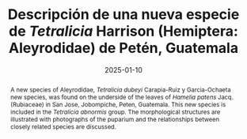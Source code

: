---
title: 'Descripción de una nueva especie de <i>Tetralicia</i> Harrison (Hemiptera: Aleyrodidae) de Petén, Guatemala'
date: '2025-01-10'
doi: ''
journal: Insecta Mundi
issue: '1097'
pagination: '1–9'
zoobank: 'urn:lsid:zoobank.org:pub:B6810957-DC6D-4078-BAE5-6C36777335E5'

authors:
  - first_name: 'José Francisco'
    last_name: 'García-Ochaeta'
    affiliation: 'Laboratorio de Diagnóstico Fitosanitario, Ministerio de Agricultura Ganadería y Alimentación, Petén, Guatemala'
    email: 'jfranciscogarciaochaeta@gmail.com'
    orcid: 'https://orcid.org/0000-0001-8300-7846'

  - first_name: 'Vicente Emilio'
    last_name: 'Carapia-Ruiz'
    affiliation: 'Universidad Autónoma del Estado de Morelos (UAEM), Escuela de Estudios Superiores de Xalostoc, Morelos, Mexico. C.P. 62740'
    email: 'vicente.carapia@uaem.mx'
    orcid: 'https://orcid.org/0000-0002-5370-0399'

download: 'https://drive.google.com/file/d/1ajotbEDnRqHeBIKXoyVaoyzi61Nvsotg/view?usp=sharing'

supplementary: ''

keywords:
  - <i>Tetralicia</i>
  - whiteflies
 
categories:
  - Hemiptera
  - Aleyrodidae
  
references:
  - authors: Carapia-Ruiz VE.
    year: 2024
    title: 'Tres especies nuevas de <i>Aleuropleurocelus </i>de Mesoamerica en <i>Psychotria</i>. Southwestern Entomologist 49'
    pages: 390–402
    doi: https://doi.org/10.3958/059.049.0131
    url: 
    access: 

  - authors: Carapia-Ruiz VE, García-Ochaeta JF.
    year: 2024
    title: 'Description of <i>Tetralicia jobompichensis </i>n. sp. from Guatemala. Southwestern Entomologist 49'
    pages: 1082–1088
    doi: https://doi.org/10.3958/059.049.0327
    url: 
    access: 

  - authors: Carapia-Ruiz VE, Sánchez-Flores OA, García-Ochaeta JF.
    year: 2023
    title: 'A new whitefly species, <i>Aleuropleurocelus petenensis </i>sp. nov. (Hemiptera: Aleyrodidae), from Guatemala. Acta Zoologica Mexicana (n. s.) 39'
    pages: 1–5
    doi: https://doi.org/10.21829/azm.2023.3912470
    url: 
    access: 

  - authors: Drews EA, Sampson WW.
    year: 1956
    title: '<i>Tetralicia </i>and a new related genus <i>Aleuropleurocelus </i>(Homoptera: Aleyrodidae). Annals of the Entomological Society of America 49'
    pages: 280–283
    doi: 
    url: 
    access: 

  - authors: Drews EA, Sampson WW.
    year: 1958
    title: 'California aleyrodids of the genus <i>Aleuropleurocelus</i>. Annals of the Entomological Society of America 51'
    pages: 120–125
    doi: 
    url: 
    access: 

  - authors: García-Ochaeta JF, Palmieri M.
    year: 2023
    title: 'Moscas blancas (Hemiptera: Aleyrodidae) de Guatemala: importancia y diversidad. p. 186–206. En: Schuster JC, Yoshimoto J, Monzon Sierra J (eds.). Biodiversidad de Guatemala, volumen III. Universidad del Valle de Guatemala; Guatemala City, Guatemala'
    pages:  444 p
    doi: 
    url: 
    access: 

  - authors: Martin JH.
    year: 2004
    title: 'The whiteflies of Belize (Hemiptera: Aleyrodidae) part 1-Introduction and account of the subfamily Aleyrodicinae Quaintance and Baker. Zootaxa 681'
    pages: 1–119
    doi: https://doi.org/10.11646/zootaxa.681.1.1
    url: 
    access: 

  - authors: Sánchez-Flores OA, García-Ochaeta JF, Carapia-Ruiz VE, Coronado-Blanco JM, Ruíz-Cancino E.
    year: 2021
    title: 'A new species of <i>Aleuropleurocelus </i>Drews and Sampson (Hemiptera: Aleyrodidae) from Guatemala, with a key to the oval-shaped species. Proceedings of the Entomological Society of Washington 123'
    pages: 1–7
    doi: https://doi.org/10.4289/0013-8797.123.3.614
    url: 
    access: 

  - authors: Valencia L, Evans GA.
    year: 2024
    title: 'Review of the genus <i>Tetralicia </i>(Hemiptera: Aleyrodidae) and description of two new species of whiteflies found on avocado trees in Peru. Zootaxa 5403'
    pages: 197–238
    doi: https://doi.org/10.11646/zootaxa.5403.2.2
    url: 
    access: 

  - authors: Ellenrieder N, Gill RJ.
    year: 2024
    title: 'The genus <i>Tetralicia </i>Harrison (Hemiptera: Sternorrhyncha: Aleyrodidae) in California, U.S.A., with the description of five new species and a redescription of <i>Tetralicia granulata </i>Sampson & Drews, 1941. Zootaxa 5527'
    pages: 1–129
    doi: https://doi.org/10.11646/zootaxa.5527.1
    url: 
    access: 

abstract: 'A new species of Aleyrodidae, <i>Tetralicia dubeyi </i>Carapia-Ruiz y Garcia-Ochaeta new species, was found on the underside of the leaves of <i>Hamelia patens </i>Jacq. (Rubiaceae) in San Jose, Jobompiche, Peten, Guatemala. This new species is included in the <i>Tetralicia abnormis </i>group. The morphological structures are illustrated with photographs of the puparium and the relationships between closely related species are discussed.'

resumen: 'Se describe una nueva especie de Aleyrodidae, <i>Tetralicia dubeyi </i>Carapia-Ruiz y Garcia-Ochaeta nueva especie, fue encontrada en el enves de las hojas de <i>Hamelia patens </i>Jacq. (Rubiaceae) en San Jose, Jobompiche, Peten, Guatemala. Esta nueva especie es incluida en el grupo <i>abnormis </i>del genero <i>Tetralicia </i>Harrison. Se ilustran con fotografias las estructuras morfologicas del pupario, se discute la relacion con especies cercanas y se proporciona una clave para la identificacion de los grupos y especies del grupo <i>abnormis</i>.'

---